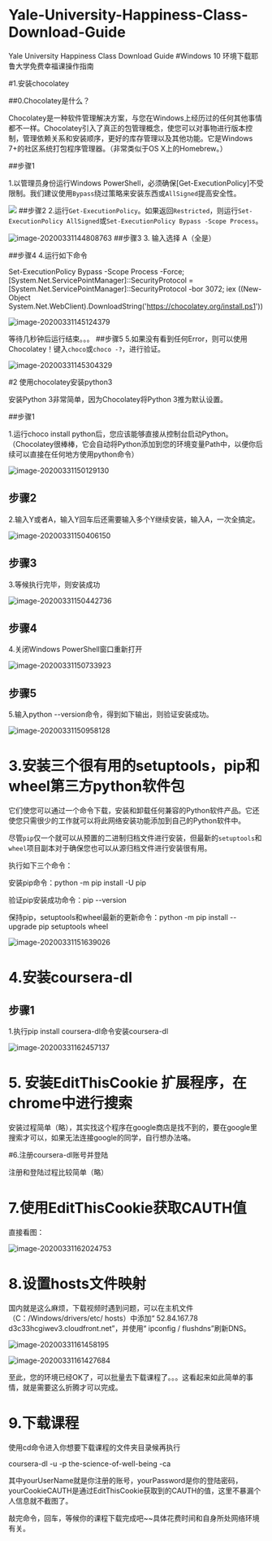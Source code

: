 # Yale-University-Happiness-Class-Download-Guide
Yale University Happiness Class Download Guide
#Windows 10 环境下载耶鲁大学免费幸福课操作指南

#1.安装chocolatey

##0.Chocolatey是什么？

Chocolatey是一种软件管理解决方案，与您在Windows上经历过的任何其他事情都不一样。Chocolatey引入了真正的包管理概念，使您可以对事物进行版本控制，管理依赖关系和安装顺序，更好的库存管理以及其他功能。它是Windows 7+的社区系统打包程序管理器。（非常类似于OS X上的Homebrew。）

##步骤1

1.以管理员身份运行Windows PowerShell，必须确保[Get-ExecutionPolicy]不受限制。我们建议使用`Bypass`绕过策略来安装东西或`AllSigned`提高安全性。

![](C:\Users\焦俊\AppData\Roaming\Typora\typora-user-images\image-20200331144122018.png)
##步骤2
2.运行`Get-ExecutionPolicy`。如果返回`Restricted`，则运行`Set-ExecutionPolicy AllSigned`或`Set-ExecutionPolicy Bypass -Scope Process`。

![image-20200331144808763](C:\Users\焦俊\AppData\Roaming\Typora\typora-user-images\image-20200331144808763.png)
##步骤3
3. 输入选择 A（全是）

##步骤4
4.运行如下命令

Set-ExecutionPolicy Bypass -Scope Process -Force; [System.Net.ServicePointManager]::SecurityProtocol = [System.Net.ServicePointManager]::SecurityProtocol -bor 3072; iex ((New-Object System.Net.WebClient).DownloadString('https://chocolatey.org/install.ps1'))

![image-20200331145124379](C:\Users\焦俊\AppData\Roaming\Typora\typora-user-images\image-20200331145124379.png)

等待几秒钟后运行结束。。。
##步骤5
5.如果没有看到任何Error，则可以使用Chocolatey！键入`choco`或`choco -?`，进行验证。

![image-20200331145304329](C:\Users\焦俊\AppData\Roaming\Typora\typora-user-images\image-20200331145304329.png)

#2 使用chocolatey安装python3

安装Python 3非常简单，因为Chocolatey将Python 3推为默认设置。

##步骤1

1.运行choco install python后，您应该能够直接从控制台启动Python。（Chocolatey很棒棒，它会自动将Python添加到您的环境变量Path中，以便你后续可以直接在任何地方使用python命令）

![image-20200331150129130](C:\Users\焦俊\AppData\Roaming\Typora\typora-user-images\image-20200331150129130.png)

## 步骤2

2.输入Y或者A，输入Y回车后还需要输入多个Y继续安装，输入A，一次全搞定。

![image-20200331150406150](C:\Users\焦俊\AppData\Roaming\Typora\typora-user-images\image-20200331150406150.png)

## 步骤3

3.等候执行完毕，则安装成功

![image-20200331150442736](C:\Users\焦俊\AppData\Roaming\Typora\typora-user-images\image-20200331150442736.png)

## 步骤4

4.关闭Windows PowerShell窗口重新打开

![image-20200331150733923](C:\Users\焦俊\AppData\Roaming\Typora\typora-user-images\image-20200331150733923.png)

## 步骤5

5.输入python --version命令，得到如下输出，则验证安装成功。

![image-20200331150958128](C:\Users\焦俊\AppData\Roaming\Typora\typora-user-images\image-20200331150958128.png)

# 3.安装三个很有用的setuptools，pip和wheel第三方python软件包

它们使您可以通过一个命令下载，安装和卸载任何兼容的Python软件产品。它还使您只需很少的工作就可以将此网络安装功能添加到自己的Python软件中。

尽管`pip`仅一个就可以从预置的二进制归档文件进行安装，但最新的`setuptools`和`wheel`项目副本对于确保您也可以从源归档文件进行安装很有用。

执行如下三个命令：

安装pip命令：python -m pip install -U pip 

验证pip安装成功命令：pip --version

保持pip，setuptools和wheel最新的更新命令：python -m pip install --upgrade pip setuptools wheel

![image-20200331151639026](C:\Users\焦俊\AppData\Roaming\Typora\typora-user-images\image-20200331151639026.png)

# 4.安装coursera-dl

## 步骤1

1.执行pip install coursera-dl命令安装coursera-dl

![image-20200331162457137](C:\Users\焦俊\AppData\Roaming\Typora\typora-user-images\image-20200331162457137.png)

# 5. 安装EditThisCookie 扩展程序，在chrome中进行搜索

安装过程简单（略），其实找这个程序在google商店是找不到的，要在google里搜索才可以，如果无法连接google的同学，自行想办法咯。

#6.注册coursera-dl账号并登陆

注册和登陆过程比较简单（略）

# 7.使用EditThisCookie获取CAUTH值

直接看图：

![image-20200331162024753](C:\Users\焦俊\AppData\Roaming\Typora\typora-user-images\image-20200331162024753.png)

# 8.设置hosts文件映射

国内就是这么麻烦，下载视频时遇到问题，可以在主机文件（C：/Windows/drivers/etc/ hosts）中添加“ 52.84.167.78 d3c33hcgiwev3.cloudfront.net”，并使用“ ipconfig / flushdns”刷新DNS。

![image-20200331161458195](C:\Users\焦俊\AppData\Roaming\Typora\typora-user-images\image-20200331161458195.png)

![image-20200331161427684](C:\Users\焦俊\AppData\Roaming\Typora\typora-user-images\image-20200331161427684.png)

至此，您的环境已经OK了，可以批量去下载课程了。。。这看起来如此简单的事情，就是需要这么折腾才可以完成。

# 9.下载课程

使用cd命令进入你想要下载课程的文件夹目录候再执行

coursera-dl -u <yourUserName> -p <yourPassword> the-science-of-well-being -ca <yourCookieCAUTH>

其中yourUserName就是你注册的账号，yourPassword是你的登陆密码，yourCookieCAUTH是通过EditThisCookie获取到的CAUTH的值，这里不暴漏个人信息就不截图了。

敲完命令，回车，等候你的课程下载完成吧~~具体花费时间和自身所处网络环境有关。

